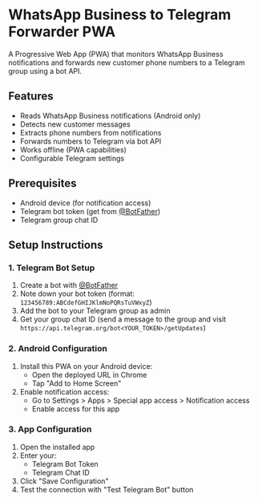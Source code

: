 # WhatsApp Business to Telegram Forwarder PWA

A Progressive Web App (PWA) that monitors WhatsApp Business notifications and forwards new customer phone numbers to a Telegram group using a bot API.


## Features

- Reads WhatsApp Business notifications (Android only)
- Detects new customer messages
- Extracts phone numbers from notifications
- Forwards numbers to Telegram via bot API
- Works offline (PWA capabilities)
- Configurable Telegram settings

## Prerequisites

- Android device (for notification access)
- Telegram bot token (get from [@BotFather](https://t.me/BotFather))
- Telegram group chat ID

## Setup Instructions

### 1. Telegram Bot Setup

1. Create a bot with [@BotFather](https://t.me/BotFather)
2. Note down your bot token (format: `123456789:ABCdefGHIJKlmNoPQRsTuVWxyZ`)
3. Add the bot to your Telegram group as admin
4. Get your group chat ID (send a message to the group and visit `https://api.telegram.org/bot<YOUR_TOKEN>/getUpdates`)

### 2. Android Configuration

1. Install this PWA on your Android device:
   - Open the deployed URL in Chrome
   - Tap "Add to Home Screen"
2. Enable notification access:
   - Go to Settings > Apps > Special app access > Notification access
   - Enable access for this app

### 3. App Configuration

1. Open the installed app
2. Enter your:
   - Telegram Bot Token
   - Telegram Chat ID
3. Click "Save Configuration"
4. Test the connection with "Test Telegram Bot" button



